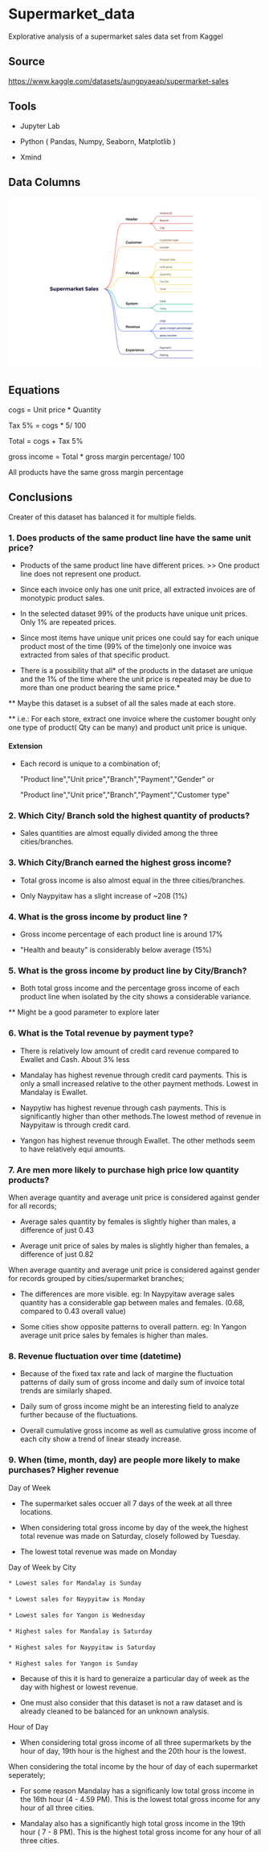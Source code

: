 # Supermarket_data
Explorative analysis of a supermarket sales data set from Kaggel

## Source
https://www.kaggle.com/datasets/aungpyaeap/supermarket-sales

## Tools

* Jupyter Lab

* Python ( Pandas, Numpy, Seaborn, Matplotlib )

* Xmind

## Data Columns
![](Columns.png)

## Equations

cogs = Unit price * Quantity

Tax 5% = cogs * 5/ 100

Total = cogs + Tax 5%

gross income = Total * gross margin percentage/ 100

All products have the same gross margin percentage

## Conclusions

Creater of this dataset has balanced it for multiple fields.

### 1. Does products of the same product line have the same unit price?

* Products of the same product line have different prices. >> One product line does not represent one product.

* Since each invoice only has one unit price, all extracted invoices are of monotypic product sales.

* In the selected dataset 99% of the products have unique unit prices. Only 1% are repeated prices.

* Since most items have unique unit prices one could say for each unique product most of the time (99% of the time)only one invoice was extracted from sales of that specific product.

* There is a possibility that all* of the products in the dataset are unique and the 1% of the time where the unit price is repeated may be due to more than one product bearing the same price.*

** Maybe this dataset is a subset of all the sales made at each store.

** i.e.: For each store, extract one invoice where the customer bought only one type of product( Qty can be many) and product unit price is unique.

#### Extension

* Each record is unique to a combination of;
    
    "Product line","Unit price","Branch","Payment","Gender" or
    
    "Product line","Unit price","Branch","Payment","Customer type"

###  2. Which City/ Branch sold the highest quantity of products?

* Sales quantities are almost equally divided among the three cities/branches.

### 3. Which City/Branch earned the highest gross income?

* Total gross income is also almost equal in the three cities/branches.

* Only Naypyitaw has a slight increase of ~208 (1%)

### 4. What is the gross income by product line ?

* Gross income percentage of each product line is around 17%

* "Health and beauty" is considerably below average (15%)

### 5. What is the gross income by product line by City/Branch?

* Both total gross income and the percentage gross income of each product line when isolated by the city shows a considerable variance. 

** Might be a good parameter to explore later

### 6. What is the Total revenue by payment type?

* There is relatively low amount of credit card revenue compared to Ewallet and Cash. About 3% less

* Mandalay has highest revenue through credit card payments. This is only a small increased relative to the other payment methods. Lowest in Mandalay is Ewallet.

* Naypytiw has highest revenue through cash payments. This is significantly higher than other methods.The lowest method of revenue in Naypyitaw is through credit card.

* Yangon has highest revenue through Ewallet. The other methods seem to have relatively equi amounts.

### 7. Are men more likely to purchase high price low quantity products?

When average quantity and average unit price is considered against gender for all records;

* Average sales quantity by females is slightly higher than males, a difference of just 0.43

* Average unit price of sales by males is slightly higher than females, a difference of just 0.82

When average quantity and average unit price is considered against gender for records grouped by cities/supermarket branches;

* The differences are more visible. eg: In Naypyitaw average sales quantity has a considerable gap between males and females. (0.68, compared to 0.43 overall value)

* Some cities show opposite patterns to overall pattern. eg: In Yangon average unit price sales by females is higher than males.

### 8. Revenue fluctuation over time (datetime)

* Because of the fixed tax rate and lack of margine the fluctuation patterns of daily sum of gross income and daily sum of invoice total trends are similarly shaped.

* Daily sum of gross income might be an interesting field to analyze further because of the fluctuations.

* Overall cumulative gross income as well as cumulative gross income of each city show a trend of linear steady increase.

### 9. When (time, month, day) are people more likely to make purchases? Higher revenue

Day of Week

* The supermarket sales occuer all 7 days of the week at all three locations.

* When considering total gross income by day of the week,the highest total revenue was made on Saturday, closely followed by Tuesday.

* The lowest total revenue was made on Monday 

Day of Week by City

    * Lowest sales for Mandalay is Sunday

    * Lowest sales for Naypyitaw is Monday

    * Lowest sales for Yangon is Wednesday

    * Highest sales for Mandalay is Saturday

    * Highest sales for Naypyitaw is Saturday

    * Highest sales for Yangon is Sunday


* Because of this it is hard to generaize a particular day of week as the day with highest or lowest revenue.

* One must also consider that this dataset is not a raw dataset and is already cleaned to be balanced for an unknown analysis.

Hour of Day

* When considering total gross income of all three supermarkets by the hour of day, 19th hour is the highest and the 20th hour is the lowest.

When considering the total income by the hour of day of each supermarket seperately;

* For some reason Mandalay has a significanly low total gross income in the 16th hour (4 - 4.59 PM).
This is the lowest total gross income for any hour of all three cities.

* Mandalay also has a significantly high total gross income in the 19th hour ( 7 - 8 PM).
This is the highest total gross income for any hour of all three cities.
